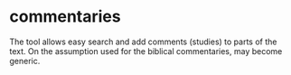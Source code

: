 # commentaries
The tool allows easy search and add comments (studies) to parts of the text. On the assumption used for the biblical commentaries, may become generic.
